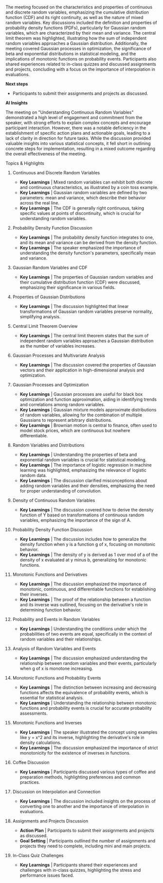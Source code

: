 The meeting focused on the characteristics and properties of continuous and
discrete random variables, emphasizing the cumulative distribution function
(CDF) and its right continuity, as well as the nature of mixed random variables.
Key discussions included the definition and properties of probability density
functions (PDFs), particularly for Gaussian random variables, which are
characterized by their mean and variance. The central limit theorem was
highlighted, illustrating how the sum of independent random variables approaches
a Gaussian distribution. Additionally, the meeting covered Gaussian processes in
optimization, the significance of beta and exponential distributions in
statistical modeling, and the implications of monotonic functions on probability
events. Participants also shared experiences related to in-class quizzes and
discussed assignments and projects, concluding with a focus on the importance of
interpolation in evaluations.

**Next steps**
 * Participants to submit their assignments and projects as discussed.

**AI Insights** 

The meeting on "Understanding Continuous Random Variables" demonstrated a high
level of engagement and commitment from the speaker, with strong efforts to
explain complex concepts and encourage participant interaction. However, there
was a notable deficiency in the establishment of specific action plans and
actionable goals, leading to a lack of clarity in direction for future tasks.
While the discussion provided valuable insights into various statistical
concepts, it fell short in outlining concrete steps for implementation,
resulting in a mixed outcome regarding the overall effectiveness of the meeting.

Topics & Highlights
 1.  Continuous and Discrete Random Variables
     * **Key Learnings** | Mixed random variables can exhibit both discrete and
       continuous characteristics, as illustrated by a coin toss example.
     * **Key Learnings** | Gaussian random variables are defined by two parameters:
       mean and variance, which describe their behavior across the real line.
     * **Key Learnings** | The CDF is generally right continuous, taking specific
       values at points of discontinuity, which is crucial for understanding
       random variables.
       
 2.  Probability Density Function Discussion
     * **Key Learnings** | The probability density function integrates to one, and
       its mean and variance can be derived from the density function.
     * **Key Learnings** | The speaker emphasized the importance of understanding
       the density function's parameters, specifically mean and variance.
       
 3.  Gaussian Random Variables and CDF
     * **Key Learnings** | The properties of Gaussian random variables and their
       cumulative distribution function (CDF) were discussed, emphasizing their
       significance in various fields.
       
 4.  Properties of Gaussian Distributions
     * **Key Learnings** | The discussion highlighted that linear transformations of
       Gaussian random variables preserve normality, simplifying analysis.
       
 5.  Central Limit Theorem Overview
     * **Key Learnings** | The central limit theorem states that the sum of
       independent random variables approaches a Gaussian distribution as the
       number of variables increases.
       
 6.  Gaussian Processes and Multivariate Analysis
     * **Key Learnings** | The discussion covered the properties of Gaussian vectors
       and their application in high-dimensional analysis and optimization.
       
 7.  Gaussian Processes and Optimization
     * **Key Learnings** | Gaussian processes are useful for black box optimization
       and function approximation, aiding in identifying trends and correlations
       among random variables.
     * **Key Learnings** | Gaussian mixture models approximate distributions of
       random variables, allowing for the combination of multiple Gaussians to
       represent arbitrary distributions.
     * **Key Learnings** | Brownian motion is central to finance, often used to
       model stock prices, which are continuous but nowhere differentiable.
       
 8.  Random Variables and Distributions
     * **Key Learnings** | Understanding the properties of beta and exponential
       random variables is crucial for statistical modeling.
     * **Key Learnings** | The importance of logistic regression in machine learning
       was highlighted, emphasizing the relevance of logistic random data.
     * **Key Learnings** | The discussion clarified misconceptions about adding
       random variables and their densities, emphasizing the need for proper
       understanding of convolution.
       
 9.  Density of Continuous Random Variables
     * **Key Learnings** | The discussion covered how to derive the density function
       of Y based on transformations of continuous random variables, emphasizing
       the importance of the sign of A.
       
 10. Probability Density Function Discussion
     * **Key Learnings** | The discussion includes how to generalize the density
       function when y is a function g of x, focusing on monotonic behavior.
     * **Key Learnings** | The density of y is derived as 1 over mod of a of the
       density of x evaluated at y minus b, generalizing for monotonic
       functions.
       
 11. Monotonic Functions and Derivatives
     * **Key Learnings** | The discussion emphasized the importance of monotonic,
       continuous, and differentiable functions for establishing their inverses.
     * **Key Learnings** | The proof of the relationship between a function and its
       inverse was outlined, focusing on the derivative's role in determining
       function behavior.
       
 12. Probability and Events in Random Variables
     * **Key Learnings** | Understanding the conditions under which the
       probabilities of two events are equal, specifically in the context of
       random variables and their relationships.
       
 13. Analysis of Random Variables and Events
     * **Key Learnings** | The discussion emphasized understanding the relationship
       between random variables and their events, particularly when g of x is
       monotone increasing.
       
 14. Monotonic Functions and Probability Events
     * **Key Learnings** | The distinction between increasing and decreasing
       functions affects the equivalence of probability events, which is
       essential for statistical analysis.
     * **Key Learnings** | Understanding the relationship between monotonic
       functions and probability events is crucial for accurate probability
       assessments.
       
 15. Monotonic Functions and Inverses
     * **Key Learnings** | The speaker illustrated the concept using examples like y
       = x^2 and its inverse, highlighting the derivative's role in density
       calculations.
     * **Key Learnings** | The discussion emphasized the importance of strict
       monotonicity for the existence of inverses in functions.
       
 16. Coffee Discussion
     * **Key Learnings** | Participants discussed various types of coffee and
       preparation methods, highlighting preferences and common practices.
       
 17. Discussion on Interpolation and Connection
     * **Key Learnings** | The discussion included insights on the process of
       converting one to another and the importance of interpolation in
       evaluations.
       
 18. Assignments and Projects Discussion
     * **Action Plan** | Participants to submit their assignments and projects as
       discussed.
     * **Goal Setting** | Participants outlined the number of assignments and
       projects they need to complete, including mini and main projects.
       
 19. In-Class Quiz Challenges
     * **Key Learnings** | Participants shared their experiences and challenges with
       in-class quizzes, highlighting the stress and performance issues faced.
       
